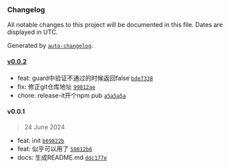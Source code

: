 ### Changelog

All notable changes to this project will be documented in this file. Dates are displayed in UTC.

Generated by [`auto-changelog`](https://github.com/CookPete/auto-changelog).

#### [v0.0.2](https://github.com/bangbang93/nestjs-aliyun-captcha/compare/v0.0.1...v0.0.2)

- feat: guard中验证不通过的时候返回false [`bde7338`](https://github.com/bangbang93/nestjs-aliyun-captcha/commit/bde7338cfb31a4915c5bb79936f2902843fb306b)
- fix: 修正git仓库地址 [`99812ae`](https://github.com/bangbang93/nestjs-aliyun-captcha/commit/99812ae99d22930047835c558a3612a028484305)
- chore: release-it开个npm pub [`a5a5a5a`](https://github.com/bangbang93/nestjs-aliyun-captcha/commit/a5a5a5a6a59a127879819a8d2629f05cb6de4612)

#### v0.0.1

> 24 June 2024

- feat: init [`b69822b`](https://github.com/bangbang93/nestjs-aliyun-captcha/commit/b69822b68d6146bb1dc670d71a7c3d0f23c44da8)
- feat: 似乎可以用了 [`58812b6`](https://github.com/bangbang93/nestjs-aliyun-captcha/commit/58812b66466c789a84cf03d1904323e323b4c71f)
- docs: 生成README.md [`ddc177e`](https://github.com/bangbang93/nestjs-aliyun-captcha/commit/ddc177e3bed5a2e979207aed8c295085e0fba4ab)
